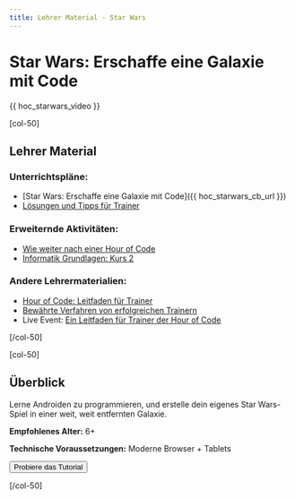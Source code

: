 ```yaml
---
title: Lehrer Material - Star Wars
---
```


# Star Wars: Erschaffe eine Galaxie mit Code

{{ hoc_starwars_video }}

[col-50]

## Lehrer Material

### Unterrichtspläne:

- [Star Wars: Erschaffe eine Galaxie mit Code]({{ hoc_starwars_cb_url }})
- [Lösungen und Tipps für Trainer](https://docs.google.com/document/d/1BzdwxHsmFMt7ib1HLW7dL24W3sSCLhTklkj4wZ9I26c/edit?usp=sharing)

### Erweiternde Aktivitäten:

- [Wie weiter nach einer Hour of Code](http://code.org/learn/beyond)
- [Informatik Grundlagen: Kurs 2](https://studio.code.org/s/course2)

### Andere Lehrermaterialien:

- [Hour of Code: Leitfaden für Trainer](https://hourofcode.com/how-to)
- [Bewährte Verfahren von erfolgreichen Trainern](http://www.slideshare.net/TeachCode/hour-of-code-best-practices-for-successful-educators-51273466)
- Live Event: [Ein Leitfaden für Trainer der Hour of Code](https://www.eventbrite.com/e/an-educators-guide-to-the-hour-of-code-tickets-17987415845)

[/col-50]

[col-50]

## Überblick

Lerne Androiden zu programmieren, und erstelle dein eigenes Star Wars-Spiel in einer weit, weit entfernten Galaxie.

**Empfohlenes Alter:** 6+

**Technische Voraussetzungen:** Moderne Browser + Tablets

<a href="/starwars"><button>Probiere das Tutorial</button></a>

[/col-50]
